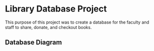 # Library Database Project

This purpose of this project was to create a database for the faculty and staff to share, donate, and checkout books.

## Database Diagram
[](image.png)
